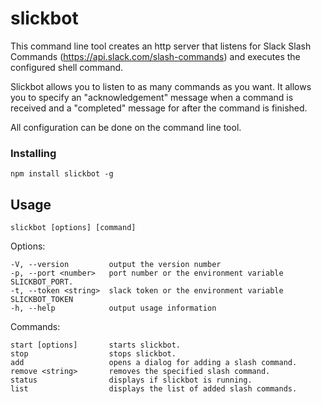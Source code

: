 # slickbot

This command line tool creates an http server that listens for Slack Slash Commands (https://api.slack.com/slash-commands) and executes the configured shell command.

Slickbot allows you to listen to as many commands as you want. It allows you to specify an "acknowledgement" message when a command is received and a "completed" message for after the command is finished.

All configuration can be done on the command line tool.


### Installing

`npm install slickbot -g`

## Usage

`slickbot [options] [command]`

  Options:

    -V, --version         output the version number
    -p, --port <number>   port number or the environment variable SLICKBOT_PORT.
    -t, --token <string>  slack token or the environment variable SLICKBOT_TOKEN
    -h, --help            output usage information

  Commands:

    start [options]       starts slickbot.
    stop                  stops slickbot.
    add                   opens a dialog for adding a slash command.
    remove <string>       removes the specified slash command.
    status                displays if slickbot is running.
    list                  displays the list of added slash commands.